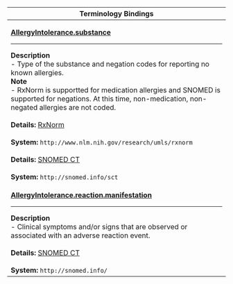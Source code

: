 |Terminology Bindings|
|---|
|<p>**[AllergyIntolerance.substance](http://hl7.org/fhir/DSTU2/allergyintolerance-definitions.html#AllergyIntolerance.substance)**<hr>**Description**<br>- Type of the substance and negation codes for reporting no known allergies.<br>**Note**<br>- RxNorm is supportted for medication allergies and SNOMED is supported for negations. At this time, non-medication, non-negated allergies are not coded.<br><br>**Details:** [RxNorm](http://hl7.org/fhir/DSTU2/rxnorm.html)<br><br>**System:** `http://www.nlm.nih.gov/research/umls/rxnorm`<br><br>**Details:** [SNOMED CT](http://hl7.org/fhir/dstu2/snomedct.html)<br><br>**System:** `http://snomed.info/sct`|
|<p>**[AllergyIntolerance.reaction.manifestation](http://hl7.org/fhir/DSTU2/allergyintolerance-definitions.html#AllergyIntolerance.reaction.manifestation)**<hr>**Description**<br>- Clinical symptoms and/or signs that are observed or associated with an adverse reaction event.<br><br>**Details:** [SNOMED CT](http://hl7.org/fhir/dstu2/snomedct.html)<br><br>**System:** `http://snomed.info/`|